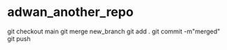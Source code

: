 # adwan_another_repo
git checkout main
git merge new_branch
git add .
git commit -m"merged"
git push
